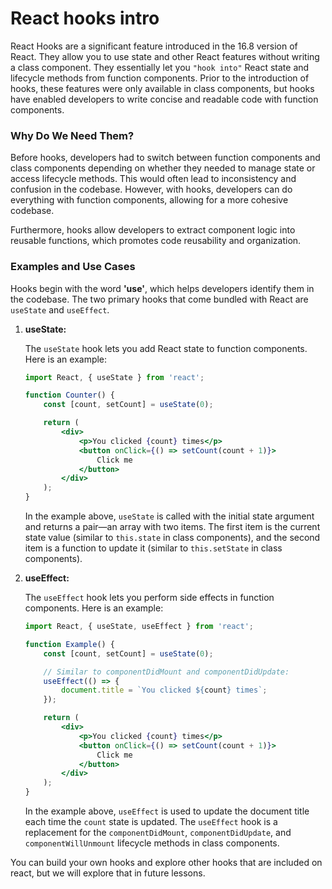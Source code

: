 # React hooks intro

React Hooks are a significant feature introduced in the 16.8 version of React. They allow you to use state and other React features without writing a class component. They essentially let you `"hook into"` React state and lifecycle methods from function components. Prior to the introduction of hooks, these features were only available in class components, but hooks have enabled developers to write concise and readable code with function components.

### Why Do We Need Them?

Before hooks, developers had to switch between function components and class components depending on whether they needed to manage state or access lifecycle methods. This would often lead to inconsistency and confusion in the codebase. However, with hooks, developers can do everything with function components, allowing for a more cohesive codebase.

Furthermore, hooks allow developers to extract component logic into reusable functions, which promotes code reusability and organization.

### Examples and Use Cases

Hooks begin with the word **'use'**, which helps developers identify them in the codebase. The two primary hooks that come bundled with React are `useState` and `useEffect`.

1. **useState:**
    
    The `useState` hook lets you add React state to function components. Here is an example:
    
    ```jsx
    import React, { useState } from 'react';
    
    function Counter() {
        const [count, setCount] = useState(0);
    
        return (
            <div>
                <p>You clicked {count} times</p>
                <button onClick={() => setCount(count + 1)}>
                    Click me
                </button>
            </div>
        );
    }
    ```
    
    In the example above, `useState` is called with the initial state argument and returns a pair—an array with two items. The first item is the current state value (similar to `this.state` in class components), and the second item is a function to update it (similar to `this.setState` in class components).
    
2. **useEffect:**
    
    The `useEffect` hook lets you perform side effects in function components. Here is an example:
    
    ```jsx
    import React, { useState, useEffect } from 'react';
    
    function Example() {
        const [count, setCount] = useState(0);
    
        // Similar to componentDidMount and componentDidUpdate:
        useEffect(() => {
            document.title = `You clicked ${count} times`;
        });
    
        return (
            <div>
                <p>You clicked {count} times</p>
                <button onClick={() => setCount(count + 1)}>
                    Click me
                </button>
            </div>
        );
    }
    
    ```
    
    In the example above, `useEffect` is used to update the document title each time the `count` state is updated. The `useEffect` hook is a replacement for the `componentDidMount`, `componentDidUpdate`, and `componentWillUnmount` lifecycle methods in class components.
    

You can build your own hooks and explore other hooks that are included on react, but we will explore that in future lessons.